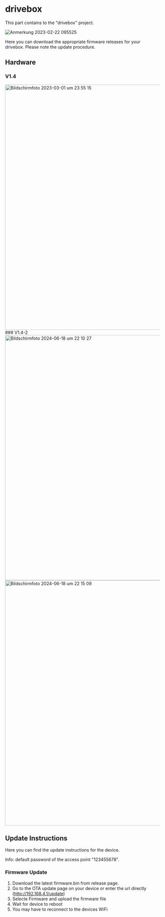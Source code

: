 # drivebox
This part contains to the "drivebox" project.

![Anmerkung 2023-02-22 095525](https://user-images.githubusercontent.com/67681325/220570950-3587cb48-8369-40d0-997e-3001696b779d.png)

Here you can download the appropriate firmware releases for your drivebox. Please note the update procedure.

## Hardware
### V1.4
<img width="798" alt="Bildschirm­foto 2023-03-01 um 23 55 15" src="https://user-images.githubusercontent.com/67681325/222285037-1328005e-6f1a-4541-a973-bf0a6c903d93.png">
### V1.4-2
<img width="798" alt="Bildschirmfoto 2024-06-18 um 22 10 27" src="https://github.com/MauriceFaber/drivebox/assets/67681325/24cc496e-1a22-4baa-b7e4-9896d086b677">
<img width="798" alt="Bildschirmfoto 2024-06-18 um 22 15 09" src="https://github.com/MauriceFaber/drivebox/assets/67681325/95f3bbe1-607c-4609-80bd-ceef3b330972">

## Update Instructions
Here you can find the update instructions for the device.

Info: default password of the access point "123455678".

### Firmware Update
1. Download the latest firmware.bin from release page.
2. Go to the OTA update page on your device or enter the url directly (http://192.168.4.1/update)
3. Selecte Firmware and upload the firmware file
4. Wait for device to reboot
5. You may have to reconnect to the devices WiFi
